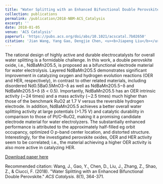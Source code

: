 ```yaml
---
title: "Water Splitting with an Enhanced Bifunctional Double Perovskite"
collection: publications
permalink: /publication/2018-NBM-ACS_Catalysis
excerpt: ''
date: 2018-01-05
venue: 'ACS Catalysis'
paperurl: 'https://pubs.acs.org/doi/abs/10.1021/acscatal.7b02650'
citation: 'Jian Wang, Yang Gao, Dengjie Chen, <u><b>Jiapeng Liu</b></u>, Zhenbao Zhang, Zongping Shao, Francesco Ciucci*. (2018). &quot;Water splitting with an enhanced bifunctional double perovskite.&quot; <i>ACS Catalysis</i>. 8(1), 364-371'
---
```

The rational design of highly active and durable electrocatalysts for overall water splitting is a formidable challenge. In this work, a double perovskite oxide, i.e., NdBaMn2O5.5, is proposed as a bifunctional electrode material for water electrolysis. Layered NdBaMn2O5.5 demonstrates significant improvement in catalyzing oxygen and hydrogen evolution reactions (OER and HER, respectively), in contrast to other related materials, including disordered Nd0.5Ba0.5MnO3−δ as well as NdBaMn2O5.5−δ and NdBaMn2O5.5+δ (δ < 0.5). Importantly, NdBaMn2O5.5 has an OER intrinsic activity (∼24 times) and a mass activity (∼2.5 times) much higher than those of the benchmark RuO2 at 1.7 V versus the reversible hydrogen electrode. In addition, NdBaMn2O5.5 achieves a better overall water splitting activity at large potentials (>1.75 V) and catalytic durability in comparison to those of Pt/C–RuO2, making it a promising candidate electrode material for water electrolyzers. The substantially enhanced performance is attributed to the approximately half-filled eg orbit occupancy, optimized O p-band center location, and distorted structure. Interestingly, for the investigated perovskite oxides, OER and HER activity seem to be correlated; i.e., the material achieving a higher OER activity is also more active in catalyzing HER.

[Download paper here](http://jiapeng-liu.github.io/files/J-Wang_2018_NBM_ACS-Catalysis.pdf)

Recommended citation: Wang, J., Gao, Y., Chen, D., Liu, J., Zhang, Z., Shao, Z., & Ciucci, F. (2018). "Water Splitting with an Enhanced Bifunctional Double Perovskite." <i>ACS Catalysis</i>. 8(1), 364-371.